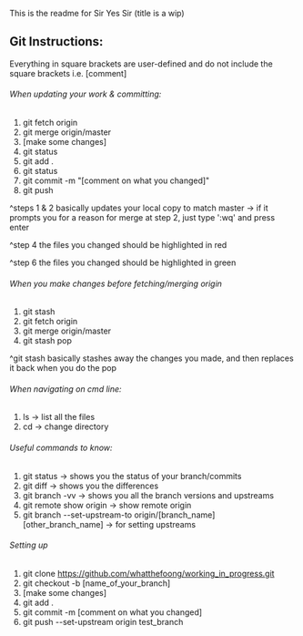 This is the readme for Sir Yes Sir (title is a wip)

## Git Instructions:
Everything in square brackets are user-defined and do not include the square brackets i.e. [comment]

###### When updating your work & committing:
1. git fetch origin
2. git merge origin/master
3. [make some changes]
4. git status
5. git add .
6. git status
7. git commit -m "[comment on what you changed]"
8. git push

^steps 1 & 2 basically updates your local copy to match master -> if it prompts you for a reason for merge at step 2, just type ':wq' and press enter

^step 4 the files you changed should be highlighted in red

^step 6 the files you changed should be highlighted in green

###### When you make changes before fetching/merging origin
1. git stash
2. git fetch origin
3. git merge origin/master
4. git stash pop

^git stash basically stashes away the changes you made, and then replaces it back when you do the pop

###### When navigating on cmd line:
1. ls -> list all the files
2. cd -> change directory

###### Useful commands to know:
1. git status -> shows you the status of your branch/commits
2. git diff -> shows you the differences
3. git branch -vv -> shows you all the branch versions and upstreams
4. git remote show origin -> show remote origin
5. git branch --set-upstream-to origin/[branch_name] [other_branch_name] -> for setting upstreams

###### Setting up
1. git clone https://github.com/whatthefoong/working_in_progress.git
2. git checkout -b [name_of_your_branch]
3. [make some changes]
4. git add .
5. git commit -m [comment on what you changed]
6. git push --set-upstream origin test_branch
